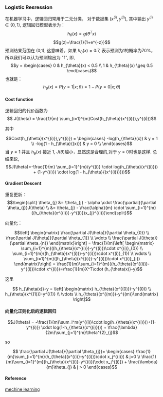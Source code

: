 ### Logistic Resression

在机器学习中，逻辑回归常用于二元分类， 对于数据集 $(x^{(i)}, y^{(i)})$, 其中输出 $y^{(i)} \in \{0,1\}$, 逻辑回归模型表示为：
$$h_{\theta}(x)=g(\theta^{T}x)$$
$$g(z)=\frac{1}{1+e^{-z}}$$
预测结果范围在 (0,1), 这意味着，如果 $h_{\theta}(x)=0.7$, 表示预测为1的概率为70%，所以我们可以认为预测输出为 "1", 即, 
$$y = \begin{cases} 
0 & h_{\theta}(x) < 0.5 \\
1 & h_{\theta}(x) \geq 0.5 
\end{cases}$$
也就是：
$$
h_{\theta}(x)=P(y=1|x;\theta) = 1 - P(y=0|x;\theta)
$$ 

#### Cost function

逻辑回归的代价函数为
$$ J(\theta) = \frac{1}{m} \sum_{i=1}^{m}Cost(h_{\theta}(x^{(i)}),y^{(i)})$$ 

其中

$$Cost(h_{\theta}(x^{(i)}),y^{(i)}) = \begin{cases} 
-log(h_{\theta}(x)) & y = 1 \\ -log(1 - h_{\theta}{(x)}) & y = 0 \\
\end{cases}$$
当 $y=1$ 并且 $h_{\theta}(x)$ 接近 1, $J(\theta)$越小，显然这是合理的,对于 $y=0$时也是这样. 总结来说,
$$J(\theta)=-\frac{1}{m} \sum_{i=1}^{m}(y^{(i)} \cdot log(h_{\theta}(x^{(i)})) + (1-y^{(i)}) \cdot log(1 - h_{\theta}{(x^{(i)})}))$$

#### Gradient Descent
重复更新：
$$\begin{split} \theta_{j} &= \theta_{j} - \alpha \cdot \frac{\partial}{\partial \theta_{j}}J(\theta) \\ &=  \theta_{j} - \frac{\alpha}{m} \cdot \sum_{i=1}^{m}((h_{\theta}(x^{(i)})-y^{(i)})x_{j}^{(i)})\end{split}$$

向量化：

$$\left[ \begin{matrix} \frac{\partial J(\theta)}{\partial \theta_{0}} \\ \frac{\partial J(\theta)}{\partial \theta_{1}} \\ \vdots \\ \frac{\partial J(\theta)}{\partial \theta_{n}} \end{matrix}\right] = \frac{1}{m}\left[ \begin{matrix} \sum_{i=1}^{m}((h_{\theta}(x^{(i)})-y^{(i)})\cdot x^{(i)}_{0}) \\ \sum_{i=1}^{m}((h_{\theta}(x^{(i)})-y^{(i)})\cdot x^{(i)}_{1}) \\ \vdots \\ \sum_{i=1}^{m}((h_{\theta}(x^{(i)})-y^{(i)})\cdot x^{(i)}_{j}) \end{matrix}\right] = \frac{1}{m}\sum_{i=1}^{m}((h_{\theta}(x^{(i)})-y^{(i)})\cdot x^{(i)})=\frac{1}{m}X^T\cdot (h_{\theta(x)}-y)$$ 

这里

$$ h_{\theta(x)}-y = \left[ \begin{matrix} h_{\theta}(x^{(0)})-y^{(0)} \\ h_{\theta}(x^{(1)})-y^{(1)} \\ \vdots \\  h_{\theta}(x^{(m)})-y^{(m)}\end{matrix} \right]$$

#### 向量化正则化后的逻辑回归

$$J(\theta) = -\frac{1}{m}\sum_i^m(y^{(i)}\cdot log(h_{\theta}(x^{(i)}))+(1-y^{(i)}) \cdot log(1-h_{\theta}(x^{(i)}))) + \frac{\lambda}{2m}\sum_{j=1}^{m}\theta^{2}_{j}$$

so 

$$ \frac{\partial J(\theta)}{\partial \theta_{j}}= \begin{cases} 
\frac{1}{m}\sum_{i=1}^{m}(h_{\theta}(x^{(i)}-y^{(i)})\cdot x_j^{(i)}) & j=0 \\
 \frac{1}{m}\sum_{i=1}^{m}(h_{\theta}(x^{(i)}-y^{(i)})\cdot x_j^{(i)}) + \frac{\lambda}{m}\theta_{j} & j > 0 
\end{cases}$$ 


#### Reference
[mechine learning](https://www.coursera.org/learn/machine-learning/home/week/3)


